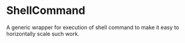 ShellCommand
============

A generic wrapper for execution of shell command to make it easy to horizontally scale such work.